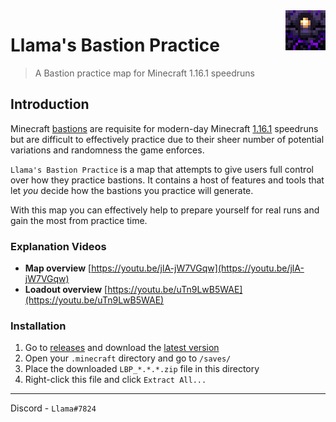 <img align="right" src="logo.png" alt="logo" width="64">

# Llama's Bastion Practice

> A Bastion practice map for Minecraft 1.16.1 speedruns

## Introduction

Minecraft [bastions](https://minecraft.fandom.com/wiki/Bastion_Remnant) are requisite for modern-day Minecraft [1.16.1](https://minecraft.fandom.com/wiki/Java_Edition_1.16.1) speedruns but are difficult to effectively practice due to their sheer number of potential variations and randomness the game enforces.

`Llama's Bastion Practice` is a map that attempts to give users full control over how they practice bastions. It contains a host of features and tools that let *you* decide how the bastions you practice will generate.

With this map you can effectively help to prepare yourself for real runs and gain the most from practice time.

### Explanation Videos
- **Map overview** [https://youtu.be/jlA-jW7VGqw](https://youtu.be/jlA-jW7VGqw)  
- **Loadout overview** [https://youtu.be/uTn9LwB5WAE](https://youtu.be/uTn9LwB5WAE) 

### Installation
1) Go to [releases](https://github.com/LlamaPag/bastion/releases) and download the [latest version](https://github.com/LlamaPag/bastion/releases/download/2.6.1/LBP_2.6.1.zip)
2) Open your `.minecraft` directory and go to `/saves/`
3) Place the downloaded `LBP_*.*.*.zip` file in this directory
4) Right-click this file and click `Extract All...`

---
Discord - `Llama#7824`
